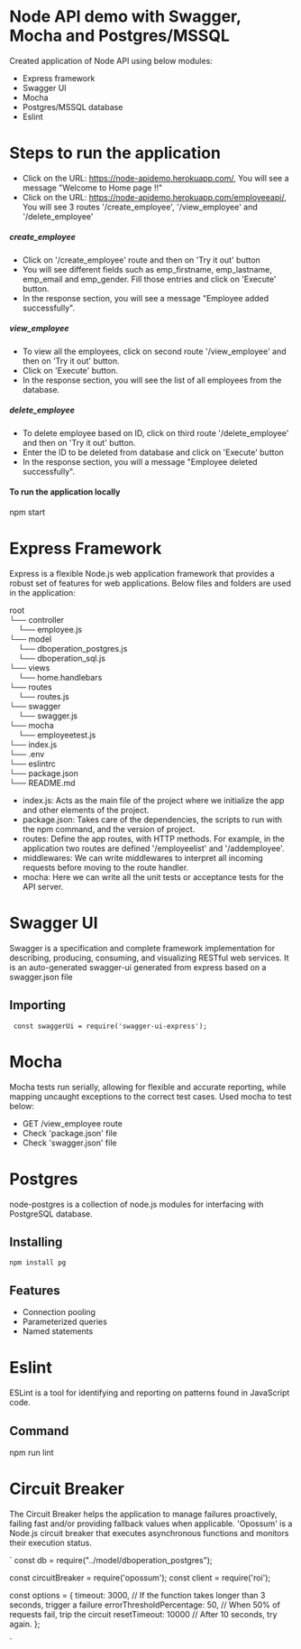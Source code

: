 # Node API demo with Swagger, Mocha and Postgres/MSSQL

Created application of Node API using below modules:

  - Express framework
  - Swagger UI
  - Mocha
  - Postgres/MSSQL database
  - Eslint

# Steps to run the application

- Click on the URL: https://node-apidemo.herokuapp.com/, You will see a message "Welcome to Home page !!"
- Click on the URL: https://node-apidemo.herokuapp.com/employeeapi/, You will see 3 routes '/create_employee', '/view_employee' and '/delete_employee'

##### create_employee
- Click on '/create_employee' route and then on 'Try it out' button
- You will see different fields such as emp_firstname, emp_lastname, emp_email and emp_gender. Fill those entries and click on 'Execute' button.
- In the response section, you will see a message "Employee added successfully".

##### view_employee
- To view all the employees, click on second route '/view_employee' and then on 'Try it out' button.
- Click on 'Execute' button.
- In the response section, you will see the list of all employees from the database.
 
##### delete_employee
- To delete employee based on ID, click on third route '/delete_employee' and then on 'Try it out' button.
- Enter the ID to be deleted from database and click on 'Execute' button
- In the response section, you will a message "Employee deleted successfully".

#### To run the application locally
npm start

# Express Framework
Express is a flexible Node.js web application framework that provides a robust set of features for web applications.
Below files and folders are used in the application:

root <br />
└──  controller <br />
&nbsp;&nbsp;&nbsp;&nbsp;└──  employee.js <br />
└──  model <br />
&nbsp;&nbsp;&nbsp;&nbsp;└──  dboperation_postgres.js <br />
&nbsp;&nbsp;&nbsp;&nbsp;└──  dboperation_sql.js <br />
└──  views <br />
&nbsp;&nbsp;&nbsp;&nbsp;└──  home.handlebars <br />
└── routes <br />
&nbsp;&nbsp;&nbsp;&nbsp;└──  routes.js <br />
└── swagger <br />
&nbsp;&nbsp;&nbsp;&nbsp;└──   swagger.js <br />
└── mocha <br />
&nbsp;&nbsp;&nbsp;&nbsp;└──  employeetest.js <br />
└──  index.js <br />
└──  .env <br />
└──  eslintrc <br />
└──  package.json <br />
└──  README.md <br />

   
- index.js: Acts as the main file of the project where we initialize the app and other elements of the project.
- package.json: Takes care of the dependencies, the scripts to run with the npm command, and the version of project.
- routes: Define the app routes, with HTTP methods. For example, in the application two routes are defined '/employeelist' and '/addemployee'.
- middlewares: We can write middlewares to interpret all incoming requests before moving to the route handler. 
- mocha: Here we can write all the unit tests or acceptance tests for the API server.

# Swagger UI
Swagger is a specification and complete framework implementation for describing, producing, consuming, and visualizing RESTful web services. It is an auto-generated swagger-ui generated from express based on a swagger.json file

## Importing
` 
const swaggerUi = require('swagger-ui-express'); 
`

# Mocha
Mocha tests run serially, allowing for flexible and accurate reporting, while mapping uncaught exceptions to the correct test cases.
Used mocha to test below:
- GET /view_employee route
- Check 'package.json' file
- Check 'swagger.json' file

# Postgres
node-postgres is a collection of node.js modules for interfacing with PostgreSQL database.

## Installing
`
npm install pg
`
## Features
- Connection pooling
- Parameterized queries
- Named statements

# Eslint
ESLint is a tool for identifying and reporting on patterns found in JavaScript code. 
## Command
npm run lint

# Circuit Breaker
The Circuit Breaker helps the application to manage failures proactively, failing fast and/or providing fallback values when applicable.
'Opossum' is a Node.js circuit breaker that executes asynchronous functions and monitors their execution status.

`
const db = require("../model/dboperation_postgres");

const circuitBreaker = require('opossum');
const client = require('roi');

const options = {
    timeout: 3000, // If the function takes longer than 3 seconds, trigger a failure
    errorThresholdPercentage: 50, // When 50% of requests fail, trip the circuit
    resetTimeout: 10000 // After 10 seconds, try again.
};

`
